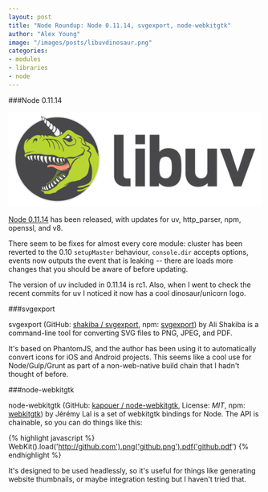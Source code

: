 ```yaml
---
layout: post
title: "Node Roundup: Node 0.11.14, svgexport, node-webkitgtk"
author: "Alex Young"
image: "/images/posts/libuvdinosaur.png"
categories:
- modules
- libraries
- node
---
```


###Node 0.11.14

![libuv](/images/posts/libuvdinosaur.png)

[Node 0.11.14](http://blog.nodejs.org/2014/09/24/node-v0-11-14-unstable/) has been released, with updates for uv, http_parser, npm, openssl, and v8.

There seem to be fixes for almost every core module: cluster has been reverted to the 0.10 `setupMaster` behaviour, `console.dir` accepts options, events now outputs the event that is leaking -- there are loads more changes that you should be aware of before updating.

The version of uv included in 0.11.14 is rc1.  Also, when I went to check the recent commits for uv I noticed it now has a cool dinosaur/unicorn logo.

###svgexport

svgexport (GitHub: [shakiba / svgexport](https://github.com/shakiba/svgexport), npm: [svgexport](https://www.npmjs.org/package/svgexport)) by Ali Shakiba is a command-line tool for converting SVG files to PNG, JPEG, and PDF.

It's based on PhantomJS, and the author has been using it to automatically convert icons for iOS and Android projects.  This seems like a cool use for Node/Gulp/Grunt as part of a non-web-native build chain that I hadn't thought of before.

###node-webkitgtk

node-webkitgtk (GitHub: [kapouer / node-webkitgtk](https://github.com/kapouer/node-webkitgtk), License: _MIT_, npm: [webkitgtk](https://www.npmjs.org/package/webkitgtk)) by Jérémy Lal is a set of webkitgtk bindings for Node.  The API is chainable, so you can do things like this:

{% highlight javascript %}
WebKit().load('http://github.com').png('github.png').pdf('github.pdf')
{% endhighlight %}

It's designed to be used headlessly, so it's useful for things like generating website thumbnails, or maybe integration testing but I haven't tried that.

